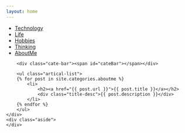 ```yaml
---
layout: home
---
```


<div class="index-content aboutme">
    <div class="section">
        <ul class="artical-cate">
            <li><a href="/technology"><span>Technology</span></a></li>
            <li><a href="/life"><span>Life</span></a></li>
            <li><a href="/hobbies"><span>Hobbies</span></a></li>
            <li><a href="/thinking"><span>Thinking</span></a></li>
            <li class="on"><a href="/aboutme"><span>AboutMe</span></a></li>
        </ul>

        <div class="cate-bar"><span id="cateBar"></span></div>

        <ul class="artical-list">
        {% for post in site.categories.aboutme %}
            <li>
                <h2><a href="{{ post.url }}">{{ post.title }}</a></h2>
                <div class="title-desc">{{ post.description }}</div>
            </li>
        {% endfor %}
        </ul>
    </div>
    <div class="aside">
    </div>
</div>
